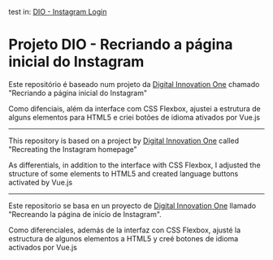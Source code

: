 test in: [DIO - Instagram Login](https://dbcana.github.io/dio-flex_instagram_login/)


# Projeto DIO - Recriando a página inicial do Instagram

Este repositório é baseado num projeto da [Digital Innovation One](https://digitalinnovation.one/sign-up?ref=KG8HPLSDZT) chamado "Recriando a página inicial do Instagram"

Como difenciais, além da interface com CSS Flexbox, ajustei a estrutura de alguns elementos para HTML5 e criei botões de idioma ativados por Vue.js

---

This repository is based on a project by [Digital Innovation One](https://digitalinnovation.one/sign-up?ref=KG8HPLSDZT) called "Recreating the Instagram homepage"

As differentials, in addition to the interface with CSS Flexbox, I adjusted the structure of some elements to HTML5 and created language buttons activated by Vue.js

---

Este repositorio se basa en un proyecto de [Digital Innovation One](https://digitalinnovation.one/sign-up?ref=KG8HPLSDZT) llamado "Recreando la página de inicio de Instagram".

Como diferenciales, además de la interfaz con CSS Flexbox, ajusté la estructura de algunos elementos a HTML5 y creé botones de idioma activados por Vue.js
